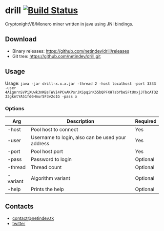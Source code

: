 # drill [![Build Status](https://travis-ci.org/netindev/drill.svg?branch=master)](https://travis-ci.org/netindev/drill)
CryptonightV8/Monero miner written in java using JNI bindings.

## Download
* Binary releases: https://github.com/netindev/drill/releases
* Git tree: https://github.com/netindev/drill.git

## Usage
Usage: ```java -jar drill-x.x.x.jar -thread 2 -host localhost -port 3333 -user 4AignrnSVPiXUwk3nKBsTWVi4PCvAKPsrJKSpqinK55bQPFXHTsbYbe5FtUmxjJTbcATQ233gkntYA51fd6Hmur5F3v2o1G -pass x```

### Options
| Arg | Description | Required |
| --- | --- | --- |
| -host | Pool host to connect | Yes |
| -user | Username to login, also can be used your address | Yes |
| -port | Pool host port | Yes |
| -pass | Password to login | Optional |
| -thread | Thread count | Optional |
| -variant | Algorithm variant | Optional |
| -help | Prints the help | Optional |

## Contacts
* contact@netindev.tk
* [twitter](https://twitter.com/netindev)
